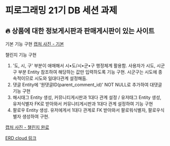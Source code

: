 # 피로그래밍 21기 DB 세션 과제

## 🔥 상품에 대한 정보게시판과 판매게시판이 있는 사이트

기본 기능 구현
[캡처 사진 - 기본](https://github.com/user-attachments/assets/a1191ee4-494a-43f5-8b79-efb2346218e1)

챌린지 기능 구현
1. '도, 시, 구' 부분이 애매해서 시•도/시•군•구 행정체계 활용함.
    사용자가 시도, 시군구 부분 Entity 참조하여 해당하는 값만 입력하도록 기능 구현.
    시군구는 시도에 종속적이므로 시도와 일대다관계 설정해둠.
2. 댓글 Entity에 '원댓글ID(parent_comment_id)' NOT NULL로 추가하여 대댓글 기능 구현
3. 해시태그 Entity 생성, 커뮤니티게시판과 1대다 관계 설정 / 유저태그 Entity 생성, 유저식별자 FK로 받아와서 커뮤니티게시판과 1대다 관계 설정하여 기능 구현
4. 팔로우 Entity 생성. 유저에게서 1대다 관계로 FK 받아와서 팔로워식별자, 팔로우식별자 생성하여 구현.

[캡처 사진 - 챌린지 완료](https://github.com/user-attachments/assets/a1191ee4-494a-43f5-8b79-efb2346218e1)

[ERD cloud 링크](https://www.erdcloud.com/d/p38CRiW5Qpu8Rcmbr)
